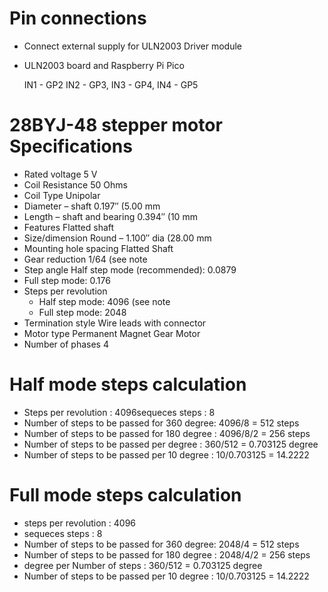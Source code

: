 # Pin connections 
* Connect external supply for ULN2003 Driver module  
* ULN2003 board and Raspberry Pi Pico

    IN1 - GP2
    IN2 - GP3, 
    IN3 - GP4, 
    IN4 - GP5

# 28BYJ-48 stepper motor Specifications
 * Rated voltage	5 V
 * Coil Resistance	50 Ohms
 * Coil Type	Unipolar
 * Diameter – shaft	0.197″ (5.00 mm
 * Length – shaft and bearing	0.394″ (10 mm
 * Features	Flatted shaft
 * Size/dimension	Round – 1.100″ dia (28.00 mm
 * Mounting hole spacing	Flatted Shaft
 * Gear reduction	1/64 (see note
 * Step angle	Half step mode (recommended): 0.0879
 * Full step mode: 0.176
 * Steps per revolution
     * Half step mode: 4096 (see note
     * Full step mode: 2048
 * Termination style	Wire leads with connector
 * Motor type	Permanent Magnet Gear Motor
 * Number of phases	4

# Half mode steps calculation
 * Steps  per revolution : 4096sequeces steps : 8
 * Number of steps to be passed for 360 degree:  4096/8 = 512 steps
 * Number of steps to be passed for 180 degree :  4096/8/2 = 256 steps
 * Number of steps to be passed per degree : 360/512 = 0.703125 degree
 * Number of steps to be passed per 10 degree : 10/0.703125 = 14.2222

# Full mode steps calculation
 * steps  per revolution : 4096
 * sequeces steps : 8
 * Number of steps to be passed for 360 degree:  2048/4 = 512 steps
 * Number of steps to be passed for 180 degree :  2048/4/2 = 256 steps
 * degree per Number of steps : 360/512 = 0.703125 degree
 * Number of steps to be passed per 10 degree : 10/0.703125 = 14.2222
